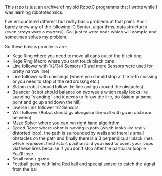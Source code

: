 This repo is just an archive of my old RobotC programms that I wrote while I was learning robototechnics.

I've encountered different but really basic problems at that point. And I barely knew any of the following:
C Syntax, algorithms, data structures (even arrays were a mystery). So I just to write code which will compile and sometimes solves my problem.

So these basics promlems are:
- KegelRing where you need to move all cans out of the black ring
- KegelRing Macro where you cant touch black cans
- Line follower with 1/2/3/4 Sensors (3 and more Sensors were used for pretty narrow line)
- Line follower with crossings (where you should stop at the 5-th crossing or you need to stop at the red crossng etc.)
- Slalom (robot should follow the line and go around the obstacles)
- Balancer (robot should balance on two weels which really looks like standing "standing" and it needs to follow the line, do Slalom at some point and go up and down the hill)
- Inverse Line follower 1/2 Sensors
- Wall follower (Robot should go alongside the wall with given distance between)
- Maze Solver where you can run right hand algorirthm
- Speed Racer where robot is moving in path (which looks like really distorted loop), the path is surrounded by walls and there is small obstacles on the path and finally there is a 3 perpendicular black lines which represent finish/start position and you need to count your loops via these lines because if you don't stop after the particular loop -> You'll lose.
- Small tennis game
- Football game with Infra Red ball and special sensor to catch the signal from the ball